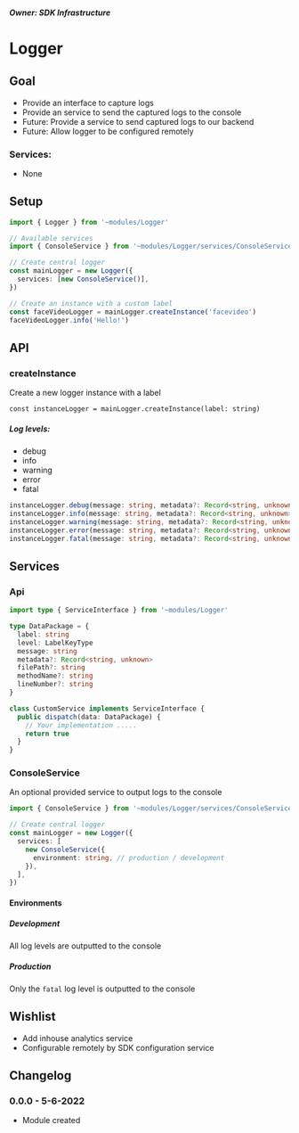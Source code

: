 ##### **_Owner: SDK Infrastructure_**

# Logger

## Goal

- Provide an interface to capture logs
- Provide an service to send the captured logs to the console
- Future: Provide a service to send captured logs to our backend
- Future: Allow logger to be configured remotely

### Services:

- None

## Setup

```ts
import { Logger } from '~modules/Logger'

// Available services
import { ConsoleService } from '~modules/Logger/services/ConsoleService'

// Create central logger
const mainLogger = new Logger({
  services: [new ConsoleService()],
})

// Create an instance with a custom label
const faceVideoLogger = mainLogger.createInstance('facevideo')
faceVideoLogger.info('Hello!')
```

## API

### createInstance

Create a new logger instance with a label

```tsx
const instanceLogger = mainLogger.createInstance(label: string)
```

##### Log levels:

- debug
- info
- warning
- error
- fatal

```ts
instanceLogger.debug(message: string, metadata?: Record<string, unknown>)
instanceLogger.info(message: string, metadata?: Record<string, unknown>)
instanceLogger.warning(message: string, metadata?: Record<string, unknown>)
instanceLogger.error(message: string, metadata?: Record<string, unknown>)
instanceLogger.fatal(message: string, metadata?: Record<string, unknown>)
```

## Services

### Api

```ts
import type { ServiceInterface } from '~modules/Logger'

type DataPackage = {
  label: string
  level: LabelKeyType
  message: string
  metadata?: Record<string, unknown>
  filePath?: string
  methodName?: string
  lineNumber?: string
}

class CustomService implements ServiceInterface {
  public dispatch(data: DataPackage) {
    // Your implementation .....
    return true
  }
}
```

### ConsoleService

An optional provided service to output logs to the console

```ts
import { ConsoleService } from '~modules/Logger/services/ConsoleService'

// Create central logger
const mainLogger = new Logger({
  services: [
    new ConsoleService({
      environment: string, // production / development
    }),
  ],
})
```

#### Environments

##### Development

All log levels are outputted to the console

##### Production

Only the `fatal` log level is outputted to the console

## Wishlist

- Add inhouse analytics service
- Configurable remotely by SDK configuration service

## Changelog

### 0.0.0 - 5-6-2022

- Module created
